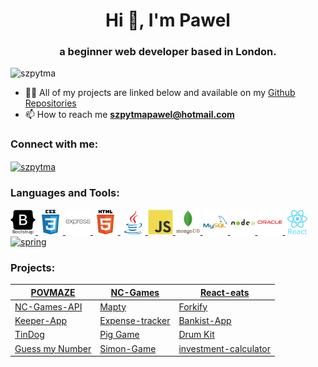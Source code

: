 <h1 align="center">Hi 👋, I'm Pawel</h1>
<h3 align="center">a beginner web developer based in London.</h3>

<p align="left"> 
  <img src="https://komarev.com/ghpvc/?username=szpytma&label=Profile%20views&color=0e75b6&style=flat" alt="szpytma" /> 
</p>

- 👨‍💻 All of my projects are linked below and available on my [Github Repositories](https://github.com/Szpytma?tab=repositories)
- 📫 How to reach me **szpytmapawel@hotmail.com**

<h3 align="left">Connect with me:</h3>
<p align="left">
  <a href="https://linkedin.com/in/szpytma" target="blank">
  <img align="center" src="https://raw.githubusercontent.com/rahuldkjain/github-profile-readme-generator/master/src/images/icons/Social/linked-in-alt.svg" alt="szpytma" height="30" width="40" />
  </a>
</p>
  <h3 align="left">Languages and Tools:</h3>
  <p align="left">
    <a href="https://getbootstrap.com" target="_blank" rel="noreferrer"> 
      <img src="https://raw.githubusercontent.com/devicons/devicon/master/icons/bootstrap/bootstrap-plain-wordmark.svg" alt="bootstrap" width="40" height="40"/> 
    </a> 
    <a href="https://www.w3schools.com/css/" target="_blank" rel="noreferrer"> 
      <img src="https://raw.githubusercontent.com/devicons/devicon/master/icons/css3/css3-original-wordmark.svg" alt="css3" width="40" height="40"/> 
    </a> 
    <a href="https://expressjs.com" target="_blank" rel="noreferrer"> 
      <img src="https://raw.githubusercontent.com/devicons/devicon/master/icons/express/express-original-wordmark.svg" alt="express" width="40" height="40"/> 
    </a> 
  <a href="https://www.w3.org/html/" target="_blank" rel="noreferrer"> 
    <img src="https://raw.githubusercontent.com/devicons/devicon/master/icons/html5/html5-original-wordmark.svg" alt="html5" width="40" height="40"/> 
  </a> 
  <a href="https://www.java.com" target="_blank" rel="noreferrer"> 
    <img src="https://raw.githubusercontent.com/devicons/devicon/master/icons/java/java-original.svg" alt="java" width="40" height="40"/> 
  </a> 
  <a href="https://developer.mozilla.org/en-US/docs/Web/JavaScript" target="_blank" rel="noreferrer"> 
    <img src="https://raw.githubusercontent.com/devicons/devicon/master/icons/javascript/javascript-original.svg" alt="javascript" width="40" height="40"/> 
  </a> 
  <a href="https://www.mongodb.com/" target="_blank" rel="noreferrer"> 
    <img src="https://raw.githubusercontent.com/devicons/devicon/master/icons/mongodb/mongodb-original-wordmark.svg" alt="mongodb" width="40" height="40"/> 
  </a> 
  <a href="https://www.mysql.com/" target="_blank" rel="noreferrer"> 
    <img src="https://raw.githubusercontent.com/devicons/devicon/master/icons/mysql/mysql-original-wordmark.svg" alt="mysql" width="40" height="40"/> 
  </a> 
  <a href="https://nodejs.org" target="_blank" rel="noreferrer"> 
    <img src="https://raw.githubusercontent.com/devicons/devicon/master/icons/nodejs/nodejs-original-wordmark.svg" alt="nodejs" width="40" height="40"/> 
  </a> 
  <a href="https://www.oracle.com/" target="_blank" rel="noreferrer"> 
    <img src="https://raw.githubusercontent.com/devicons/devicon/master/icons/oracle/oracle-original.svg" alt="oracle" width="40" height="40"/> 
  </a>
  <a href="https://reactjs.org/" target="_blank" rel="noreferrer"> 
    <img src="https://raw.githubusercontent.com/devicons/devicon/master/icons/react/react-original-wordmark.svg" alt="react" width="40" height="40"/>
  </a>
  <a href="https://spring.io/" target="_blank" rel="noreferrer"> 
    <img src="https://www.vectorlogo.zone/logos/springio/springio-icon.svg" alt="spring" width="40" height="40"/>
  </a>
</p>

### Projects: 

| [POVMAZE](https://povmaze.netlify.app/) |[NC-Games](https://szpytma-nc-games.netlify.app/) | [React-eats](https://react-eats.netlify.app/)    | 
|---|---|---|
|[NC-Games-API](https://nc-games-rkbx.onrender.com/)| [Mapty](https://mapty-ashy.vercel.app/)| [Forkify](https://forkify-szp.netlify.app/)
|[Keeper-App](https://szpytma-keeper-app.netlify.app/)| [Expense-tracker](https://react-app-expense-tracker.netlify.app/)| [Bankist-App](https://bankist-app-szpytma.vercel.app/)
|[TinDog](https://szpytma.github.io/TinDog/) | [Pig Game](https://szpytma.github.io/Pig-Game) | [Drum Kit](https://szpytma.github.io/drumKit) 
| [Guess my Number](https://guess-my-number-mate.netlify.app)  | [Simon-Game](https://szpytma.github.io/Simon-Game)  | [investment-calculator](https://investment-calculator-szpytma.netlify.app/) 
